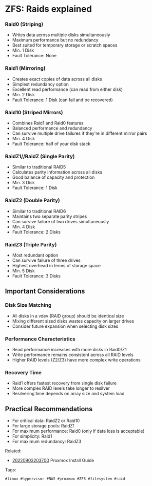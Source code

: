 # ZFS: Raids explained

### Raid0 (Striping)

* Writes data across multiple disks simultaneously
* Maximum performance but no redundancy
* Best suited for temporary storage or scratch spaces
* Min. 1 Disk
* Fault Tolerance: None

### Raid1 (Mirroring)

* Creates exact copies of data across all disks
* Simplest redundancy option
* Excellent read performance (can read from either disk)
* Min. 2 Disk
* Fault Tolerance: 1 Disk (can fail and be recovered)

### Raid10 (Striped Mirrors)

* Combines Raid1 and Raid0 features
* Balanced performance and redundancy
* Can survive multiple drive failures if they're in different mirror pairs
* Min. 4 Disk
* Fault Tolerance: half of your disk stack

### RaidZ1//RaidZ (Single Parity)

* Similar to traditional RAID5
* Calculates parity information across all disks
* Good balance of capacity and protection
* Min. 3 Disk
* Fault Tolerance: 1 Disk

### RaidZ2 (Double Parity)

* Similar to traditional RAID6
* Maintains two separate parity stripes
* Can survive failure of two drives simultaneously
* Min. 4 Disk
* Fault Tolerance: 2 Disks

### RaidZ3 (Triple Parity)

* Most redundant option
* Can survive failure of three drives
* Highest overhead in terms of storage space
* Min. 5 Disk
* Fault Tolerance: 3 Disks

## Important Considerations

### Disk Size Matching

* All disks in a vdev (RAID group) should be identical size
* Mixing different sized disks wastes capacity on larger drives
* Consider future expansion when selecting disk sizes

### Performance Characteristics

* Read performance increases with more disks in Raid0/Z1
* Write performance remains consistent across all RAID levels
* Higher RAID levels (Z2/Z3) have more complex write operations

### Recovery Time

* Raid1 offers fastest recovery from single disk failure
* More complex RAID levels take longer to resilver
* Resilvering time depends on array size and system load

## Practical Recommendations

* For critical data: RaidZ2 or Raid10
* For large storage pools: RaidZ1
* For maximum performance: Raid0 (only if data loss is acceptable)
* For simplicity: Raid1
* For maximum redundancy: RaidZ3

Related:

* [20220903203700](/20220903203700/) Proxmox Install Guide

Tags:

    #linux #hypervisor #NAS #proxmox #ZFS #filesystem #raid
